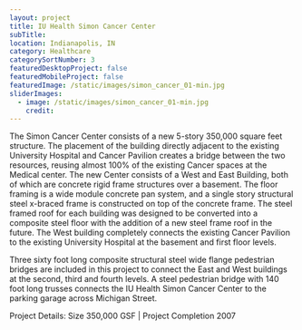 ```yaml
---
layout: project
title: IU Health Simon Cancer Center
subTitle:
location: Indianapolis, IN
category: Healthcare
categorySortNumber: 3
featuredDesktopProject: false
featuredMobileProject: false
featuredImage: /static/images/simon_cancer_01-min.jpg
sliderImages:
  - image: /static/images/simon_cancer_01-min.jpg
    credit:
---
```

The Simon Cancer Center consists of a new 5-story 350,000 square feet structure.  The placement of the building directly adjacent to the existing University Hospital and Cancer Pavilion creates a bridge between the two resources, reusing almost 100% of the existing Cancer spaces at the Medical center.  The new Center consists of a West and East Building, both of which are concrete rigid frame structures over a basement. The floor framing is a wide module concrete pan system, and a single story structural steel x-braced frame is constructed on top of the concrete frame.  The steel framed roof for each building was designed to be converted into a composite steel floor with the addition of a new steel frame roof in the future. The West building completely connects the existing Cancer Pavilion to the existing University Hospital at the basement and first floor levels.  

Three sixty foot long composite structural steel wide flange pedestrian bridges are included in this project to connect the East and West buildings at the second, third and fourth levels. A steel pedestrian bridge with 140 foot long trusses connects the IU Health Simon Cancer Center to the parking garage across Michigan Street. 

Project Details:  Size 350,000 GSF | Project Completion 2007



































